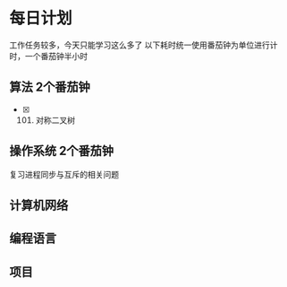 # 每日计划
工作任务较多，今天只能学习这么多了
以下耗时统一使用番茄钟为单位进行计时，一个番茄钟半小时
## 算法 2个番茄钟
- [x] 101. 对称二叉树
## 操作系统 2个番茄钟
复习进程同步与互斥的相关问题
## 计算机网络
## 编程语言
## 项目